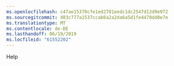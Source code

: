 ```yaml
---
ms.openlocfilehash: c47ae15370cfe1ed2781eedc1dc2547d12d9e972
ms.sourcegitcommit: 483c777a1537ccab6a2a2da6a5d1fe4470dd0e7e
ms.translationtype: MT
ms.contentlocale: de-DE
ms.lasthandoff: 06/19/2019
ms.locfileid: "61552202"
---
```

Help